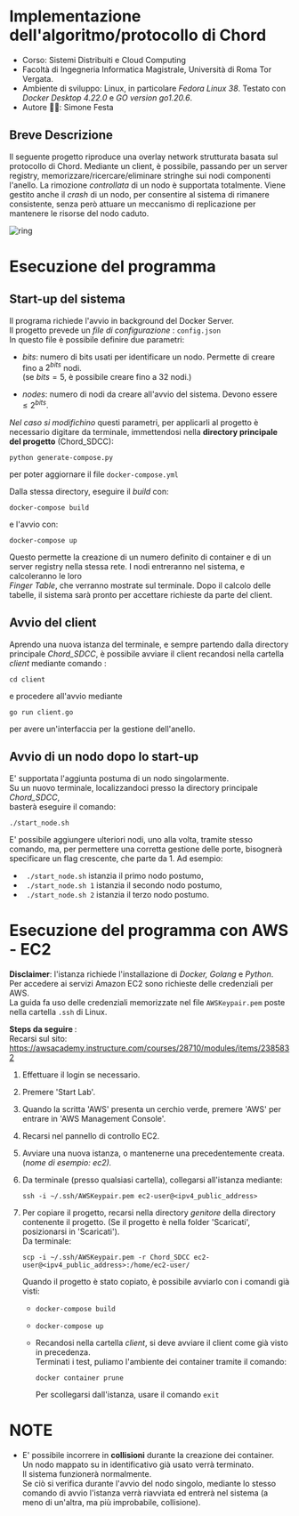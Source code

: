 # Implementazione dell'algoritmo/protocollo di Chord

- Corso: Sistemi Distribuiti e Cloud Computing
- Facoltà di Ingegneria Informatica Magistrale, Università di Roma Tor Vergata.
- Ambiente di sviluppo: Linux, in particolare <i>Fedora Linux 38</i>. Testato con  <i>Docker Desktop 4.22.0</i> e  <i>GO version go1.20.6</i>.
- Autore 👨‍💻: Simone Festa

## Breve Descrizione

Il seguente progetto riproduce una overlay network strutturata basata sul protocollo di Chord. Mediante un client, è possibile, passando per un server registry, memorizzare/ricercare/eliminare stringhe sui nodi componenti l'anello. La rimozione  <i>controllata </i> di un nodo è supportata totalmente. Viene gestito anche il <i>crash </i>di un nodo,  per consentire al sistema di rimanere consistente, senza però attuare un meccanismo di replicazione per mantenere le risorse del nodo caduto.

![ring](https://github.com/simonefesta/Chord_SDCC/assets/55951548/04af223b-d756-4e77-b3b5-c74ed7ffe8d4)

# Esecuzione del programma

## Start-up del sistema

Il programa richiede l'avvio in background del Docker Server.  
Il progetto prevede un <i>file di configurazione </i>: `config.json`  
In questo file è possibile definire due parametri:

- <i>bits</i>: numero di bits usati per identificare un nodo. Permette di creare fino a $2^{bits}$ nodi.  
  (se $bits=5$, è possibile creare fino a 32 nodi.)

- <i>nodes</i>: numero di nodi da creare all'avvio del sistema. Devono essere $\leq2^{bits}$.  

<i>Nel caso si modifichino </i>questi parametri, per applicarli al progetto è necessario digitare da terminale, immettendosi nella **directory principale del progetto** (Chord_SDCC): 

```
python generate-compose.py
```

per poter aggiornare il file `docker-compose.yml`

Dalla stessa directory, eseguire il <i>build</i> con:

```
docker-compose build
```

e l'avvio con: 

```
docker-compose up
```

Questo permette la creazione di un numero definito di container e di un server registry nella stessa rete.  I nodi entreranno nel sistema, e calcoleranno le loro  
 <i>Finger Table</i>, che verranno mostrate sul terminale. Dopo il calcolo delle tabelle, il sistema sarà pronto per accettare richieste da parte del client.

## Avvio del client

Aprendo una nuova istanza del terminale, e sempre partendo dalla directory   
principale <i>Chord_SDCC</i>, è possibile avviare il client recandosi nella cartella  
 <i>client</i> mediante comando :

```
cd client
```

e procedere all'avvio mediante  

```
go run client.go
```

per avere un'interfaccia per la gestione dell'anello.  

## Avvio di un nodo dopo lo start-up

E' supportata l'aggiunta postuma di un nodo singolarmente.  
Su un nuovo terminale, localizzandoci presso la directory principale <i>Chord_SDCC</i>,  
basterà eseguire il comando:

```
./start_node.sh
```

E' possibile aggiungere ulteriori nodi, uno alla volta, tramite stesso comando, ma, per permettere una corretta gestione delle porte, bisognerà specificare un flag crescente, che parte da 1.
Ad esempio:

- ``` ./start_node.sh``` istanzia il primo nodo postumo, 
- ``` ./start_node.sh 1``` istanzia il secondo nodo postumo,
- ``` ./start_node.sh 2``` istanzia il terzo nodo postumo.

# Esecuzione del programma con AWS - EC2

<b>Disclaimer</b>: l'istanza richiede l'installazione di <i>Docker, Golang</i> e <i>Python</i>.   
Per accedere ai servizi Amazon EC2 sono richieste delle credenziali per AWS.   
La guida fa uso delle credenziali memorizzate nel file ```AWSKeypair.pem``` poste nella cartella ```.ssh``` di Linux.

<b>Steps da seguire </b>:  
Recarsi sul sito: https://awsacademy.instructure.com/courses/28710/modules/items/2385832  

1. Effettuare il login se necessario.  

2. Premere 'Start Lab'.  

3. Quando la scritta 'AWS' presenta un cerchio verde, premere 'AWS' per entrare in 'AWS Management Console'.  

4. Recarsi nel pannello di controllo EC2.  

5. Avviare una nuova istanza, o mantenerne una precedentemente creata. (<i>nome di esempio: ec2).</i>  

6. Da terminale (presso qualsiasi cartella), collegarsi all'istanza mediante:  
   
   ```
   ssh -i ~/.ssh/AWSKeypair.pem ec2-user@<ipv4_public_address>   
   ```

7. Per copiare il progetto, recarsi nella directory <i>genitore</i> della directory contenente il progetto. (Se il progetto è nella folder 'Scaricati', posizionarsi in 'Scaricati').    
   Da terminale:    
   
   ```
   scp -i ~/.ssh/AWSKeypair.pem -r Chord_SDCC ec2-user@<ipv4_public_address>:/home/ec2-user/
   ```
   
   Quando il progetto è stato copiato, è possibile avviarlo con i comandi già visti:
   
   - ```
     docker-compose build
     ```
   
   - ```
     docker-compose up
     ```
   
   - Recandosi nella cartella *client*, si deve avviare il client come già visto in precedenza.  
     Terminati i test, puliamo l'ambiente dei container tramite il comando: 
     
     ```
     docker container prune
     ```
     
     Per scollegarsi dall'istanza, usare il comando `exit`

# NOTE

- E' possibile incorrere in <b>collisioni</b> durante la creazione dei container.   
  Un nodo mappato su in identificativo già usato verrà terminato.  
  Il sistema funzionerà normalmente.  
  Se ciò si verifica durante l'avvio del nodo singolo, mediante lo stesso comando di avvio l'istanza verrà riavviata ed entrerà nel sistema (a meno di un'altra, ma più improbabile, collisione).
